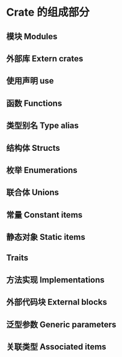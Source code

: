 # Crate 的组成部分

## 模块 Modules

## 外部库 Extern crates

## 使用声明 use

## 函数 Functions

## 类型别名 Type alias

## 结构体 Structs

## 枚举 Enumerations

## 联合体 Unions

## 常量 Constant items

## 静态对象 Static items

## Traits

## 方法实现 Implementations

## 外部代码块 External blocks

## 泛型参数 Generic parameters

## 关联类型 Associated items